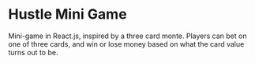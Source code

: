 # Hustle Mini Game

Mini-game in React.js, inspired by a three card monte. Players can bet on one of three cards, and win or lose money based on what the card value turns out to be.
